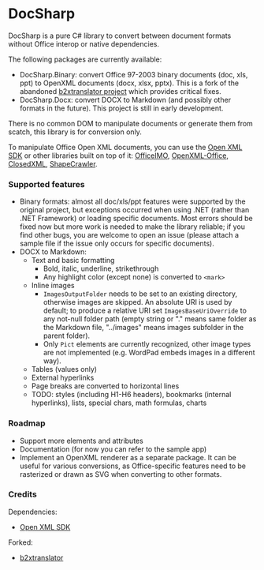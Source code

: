 # DocSharp

DocSharp is a pure C# library to convert between document formats without Office interop or native dependencies.

The following packages are currently available:

- DocSharp.Binary: convert Office 97-2003 binary documents (doc, xls, ppt) to OpenXML documents (docx, xlsx, pptx). This is a fork of the abandoned [b2xtranslator project](https://github.com/EvolutionJobs/b2xtranslator) which provides critical fixes.
- DocSharp.Docx: convert DOCX to Markdown (and possibly other formats in the future). This project is still in early development.

There is no common DOM to manipulate documents or generate them from scatch, this library is for conversion only.

To manipulate Office Open XML documents, you can use the [Open XML SDK](https://github.com/dotnet/Open-XML-SDK) or other libraries built on top of it: [OfficeIMO](https://github.com/EvotecIT/OfficeIMO), [OpenXML-Office](https://github.com/DraviaVemal/OpenXML-Office), [ClosedXML](https://github.com/ClosedXML/ClosedXML), [ShapeCrawler](https://github.com/ShapeCrawler/ShapeCrawler).

### Supported features

- Binary formats: almost all doc/xls/ppt features were supported by the original project, but exceptions occurred when using .NET (rather than .NET Framework) or loading specific documents. Most errors should be fixed now but more work is needed to make the library reliable; if you find other bugs, you are welcome to open an issue (please attach a sample file if the issue only occurs for specific documents).
- DOCX to Markdown:
  * Text and basic formatting
    - Bold, italic, underline, strikethrough
    - Any highlight color (except none) is converted to `<mark>`
  * Inline images
    - `ImagesOutputFolder` needs to be set to an existing directory, otherwise images are skipped. An absolute URI is used by default; to produce a relative URI set `ImagesBaseUriOverride` to any not-null folder path (empty string or "." means same folder as the Markdown file, "../images" means images subfolder in the parent folder).
    - Only `Pict` elements are currently recognized, other image types are not implemented (e.g. WordPad embeds images in a different way).
  * Tables (values only)
  * External hyperlinks
  * Page breaks are converted to horizontal lines
  * TODO: styles (including H1-H6 headers), bookmarks (internal hyperlinks), lists, special chars, math formulas, charts

### Roadmap

- Support more elements and attributes
- Documentation (for now you can refer to the sample app)
- Implement an OpenXML renderer as a separate package. It can be useful for various conversions, as Office-specific features need to be rasterized or drawn as SVG when converting to other formats.

### Credits

Dependencies: 
- [Open XML SDK](https://github.com/dotnet/Open-XML-SDK)

Forked: 
- [b2xtranslator](https://github.com/EvolutionJobs/b2xtranslator)
